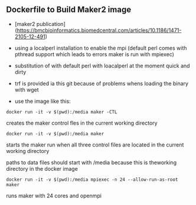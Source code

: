 ## Dockerfile to Build Maker2 image

* [maker2 publication]  (https://bmcbioinformatics.biomedcentral.com/articles/10.1186/1471-2105-12-491)

* using a localperl installation to enable the mpi (default perl comes with pthread support which leads to errors maker is run with mpiexec)
* substitution of with default perl with loacalperl at the moment quick and dirty
* trf is provided ia this git because of problems whens loading the binary with wget

* use the image like this:

```
docker run -it -v $(pwd):/media maker -CTL
```

creates the maker control fles in the current working directory

```
docker run -it -v $(pwd):/media maker

```
starts the maker run when all three control files are located in the current working directory

paths to data files should start with /media because this is theworking directory in the docker image


```
docker run -it -v $(pwd):/media mpiexec -n 24 --allow-run-as-root maker

 ```

 runs maker with 24 cores and openmpi
